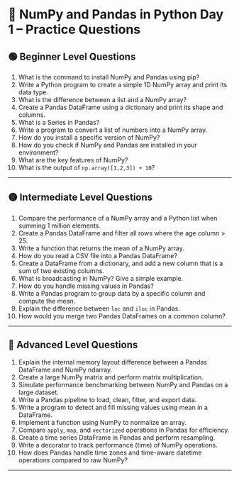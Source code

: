 
# 🐍 NumPy and Pandas in Python Day 1 – Practice Questions

## 🟢 Beginner Level Questions

1. What is the command to install NumPy and Pandas using pip?
2. Write a Python program to create a simple 1D NumPy array and print its data type.
3. What is the difference between a list and a NumPy array?
4. Create a Pandas DataFrame using a dictionary and print its shape and columns.
5. What is a Series in Pandas?
6. Write a program to convert a list of numbers into a NumPy array.
7. How do you install a specific version of NumPy?
8. How do you check if NumPy and Pandas are installed in your environment?
9. What are the key features of NumPy?
10. What is the output of `np.array([1,2,3]) + 10`?

---

## 🟡 Intermediate Level Questions

1. Compare the performance of a NumPy array and a Python list when summing 1 million elements.
2. Create a Pandas DataFrame and filter all rows where the age column > 25.
3. Write a function that returns the mean of a NumPy array.
4. How do you read a CSV file into a Pandas DataFrame?
5. Create a DataFrame from a dictionary, and add a new column that is a sum of two existing columns.
6. What is broadcasting in NumPy? Give a simple example.
7. How do you handle missing values in Pandas?
8. Write a Pandas program to group data by a specific column and compute the mean.
9. Explain the difference between `loc` and `iloc` in Pandas.
10. How would you merge two Pandas DataFrames on a common column?
---

## 🔴 Advanced Level Questions

1. Explain the internal memory layout difference between a Pandas DataFrame and NumPy ndarray.
2. Create a large NumPy matrix and perform matrix multiplication.
3. Simulate performance benchmarking between NumPy and Pandas on a large dataset.
4. Write a Pandas pipeline to load, clean, filter, and export data.
5. Write a program to detect and fill missing values using mean in a DataFrame.
6. Implement a function using NumPy to normalize an array.
7. Compare `apply`, `map`, and `vectorized` operations in Pandas for efficiency.
8. Create a time series DataFrame in Pandas and perform resampling.
9. Write a decorator to track performance (time) of NumPy operations.
10. How does Pandas handle time zones and time-aware datetime operations compared to raw NumPy?

---
